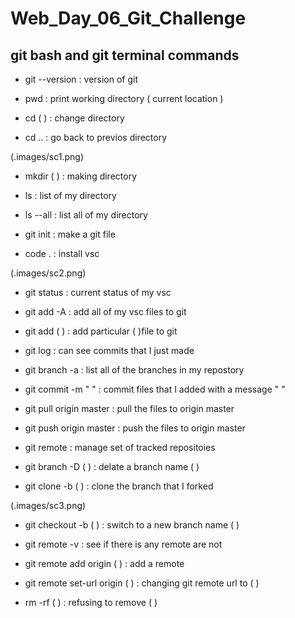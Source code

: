 # Web_Day_06_Git_Challenge

## git bash and git terminal commands



- git --version          :     version of git

- pwd                    :     print working directory ( current location )

- cd ( )                 :     change directory

- cd ..                  :     go back to previos directory

(.images/sc1.png)

- mkdir ( )              :     making directory

- ls                     :     list of my directory

- ls --all               :     list all of my directory

- git init               :     make a git file

-  code .                 :     install vsc

(.images/sc2.png)

- git status            :     current status of my vsc

- git add -A            :     add all of my vsc files to git

- git add ( )           :     add particular ( )file to git

- git log               :     can see commits that I just made

- git branch -a         :     list all of the branches in my repostory

- git commit -m " "     :     commit files that I added with a message " "

- git pull origin master :    pull the files to origin master

- git push origin master :    push the files to origin master

- git remote            :     manage set of tracked repositoies

- git branch -D ( )     :     delate a branch name ( )

- git clone -b  ( )     :     clone the branch that I forked

(.images/sc3.png)

- git checkout -b ( )   :     switch to a new branch name ( )

- git remote -v         :     see if there is any remote are not

- git remote add origin ( ) : add a remote 

- git remote set-url origin ( ) : changing git remote url to ( )

- rm -rf ( )    : refusing to remove ( )